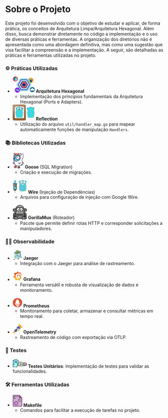 # Sobre o Projeto

Este projeto foi desenvolvido com o objetivo de estudar e aplicar, de forma prática, os conceitos de Arquitetura Limpa/Arquitetura Hexagonal. Além disso, busca demonstrar diretamente no código a implementação e o uso de diversas práticas e ferramentas. A organização dos diretórios não é apresentada como uma abordagem definitiva, mas como uma sugestão que visa facilitar a compreensão e a implementação. A seguir, são detalhadas as práticas e ferramentas utilizadas no projeto.

### ⚙️ Práticas Utilizadas

- <img src="./assets/hexagonal.png" width="70"> **Arquitetura Hexagonal**  
  - Implementação dos princípios fundamentais da Arquitetura Hexagonal (Ports e Adapters).
    <br>
- <img src="./assets/goreflection.png" width="70"> **Reflection**  
  - Utilização do arquivo `util/handler_map.go` para mapear automaticamente funções de manipulação `Handlers`.  
    
### 📚 Bibliotecas Utilizadas

- <img src="./assets/gogoose.png" width="35"> **Goose** (SQL Migration)
  - Criação e execução de migrações.  
    <br>
- <img src="./assets/googlewire.png" width="45"> **Wire** (Injeção de Dependências)
  - Arquivos para configuração de injeção com Google Wire.  
    <br>
- <img src="./assets/gorillamux.png" width="45"> **GorillaMux** (Roteador)
  -  Pacote que permite definir rotas HTTP e corresponder solicitações a manipuladores.

### 🕵️‍♂️ Observabilidade

- <img src="./assets/jaeger.png" width="30"> **Jaeger**
  - Integração com o Jaeger para análise de rastreamento.  
  <br>
- <img src="./assets/grafana.png" width="30"> **Grafana**
  - Ferramenta versátil e robusta de visualização de dados e monitoramento.  
  <br>
- <img src="./assets/prometheus.png" width="30"> **Prometheus**
  - Monitoramento para coletar, armazenar e consultar métricas em tempo real.  
  <br>
- <img src="./assets/otelemetry.png" width="30"> **OpenTelemetry**  
  - Rastreamento de código com exportação via OTLP.  

### 🧪 Testes

- <img src="./assets/gotest.png" width="45"> **Testes Unitários**: Implementação de testes para validar as funcionalidades.

### 🛠️ Ferramentas Utilizadas 

- <img src="./assets/makefile.png" width="30"> **Makefile**  
  - Comandos para facilitar a execução de tarefas no projeto.  